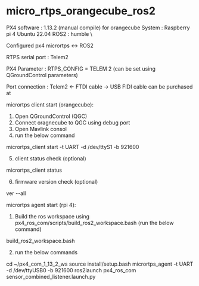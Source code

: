 # micro_rtps_orangecube_ros2
PX4 software : 1.13.2 (manual compile) for orangecube
System : Raspberry pi 4 Ubuntu 22.04
ROS2 : humble
\\

Configured px4 micrortps <-> ROS2

RTPS serial port : Telem2

PX4 Parameter :  RTPS_CONFIG = TELEM 2 (can be set using QGroundControl parameters)

Port connection :  Telem2 <- FTDI cable -> USB
FIDI cable can be purchased at 

micrortps client start (orangecube):
1. Open QGroundControl (QGC)
2. Connect oragnecube to QGC using debug port
3. Open Mavlink consol
4. run the below command

micrortps_client start -t UART -d /dev/ttyS1 -b 921600

5. client status check (optional)

micrortps_client status


6. firmware version check (optional)

ver --all



micrortps agent start (rpi 4):
1. Build the ros workspace using px4_ros_com/scripts/build_ros2_workspace.bash (run the below command)   

build_ros2_workspace.bash

2. run the below commands

cd ~/px4_com_1_13_2_ws
source install/setup.bash
micrortps_agent -t UART -d /dev/ttyUSB0 -b 921600
ros2launch px4_ros_com sensor_combined_listener.launch.py
